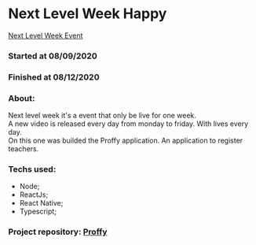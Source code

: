 # Next Level Week Happy
[Next Level Week Event](https://nextlevelweek.com/)

### Started at 08/09/2020
### Finished at 08/12/2020

### About:

Next level week it's a event that only be live for one week. <br>
A new video is released every day from monday to friday. With lives every day. <br>
On this one was builded the </strong>Proffy</strong> application. An application to register teachers.

### Techs used:

* Node;
* ReactJs;
* React Native;
* Typescript;

### Project repository: [Proffy](https://github.com/everton-araujo/nlw2-proffy)

